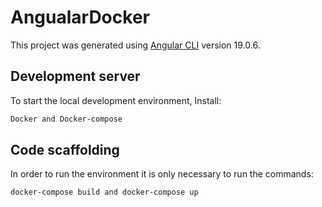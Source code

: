# AngualarDocker

This project was generated using [Angular CLI](https://github.com/angular/angular-cli) version 19.0.6.

## Development server

To start the local development environment, Install:

```bash
Docker and Docker-compose

```
## Code scaffolding

In order to run the environment it is only necessary to run the commands:

```bash
docker-compose build and docker-compose up
```